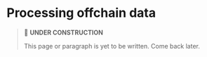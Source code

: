 # Processing offchain data

> 🚧 **UNDER CONSTRUCTION**
>
> This page or paragraph is yet to be written. Come back later.
